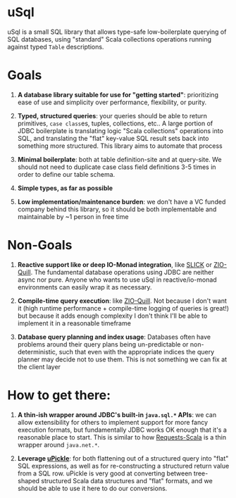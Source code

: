 # uSql

uSql is a small SQL library that allows type-safe low-boilerplate querying of 
SQL databases, using "standard" Scala collections operations running against
typed `Table` descriptions.

# Goals

1. **A database library suitable for use for "getting started"**: prioritizing ease
   of use and simplicity over performance, flexibility, or purity.

2. **Typed, structured queries**: your queries should be able to return primitives, 
   `case class`es, tuples, collections, etc.. A large portion of JDBC boilerplate
   is translating logic "Scala collections" operations into SQL, and translating
   the "flat" key-value SQL result sets back into something more structured. This
   library aims to automate that process

3. **Minimal boilerplate**: both at table definition-site and at query-site. We
   should not need to duplicate case class field definitions 3-5 times in order to
   define our table schema.

4. **Simple types, as far as possible**

5. **Low implementation/maintenance burden**: we don't have a VC funded company behind
   this library, so it should be both implementable and maintainable by ~1 person
   in free time


# Non-Goals

1. **Reactive support like or deep IO-Monad integration**, like 
   [SLICK](https://github.com/slick/slick) or 
   [ZIO-Quill](https://github.com/zio/zio-quill). The fundamental 
   database operations using JDBC are neither async nor pure. Anyone who wants to use
   uSql in reactive/io-monad environments can easily wrap it as necessary.

2. **Compile-time query execution**: like [ZIO-Quill](https://github.com/zio/zio-quill).
   Not because I don't want it (high runtime performance + compile-time logging of 
   queries is great!) but because it adds enough complexity I don't think I'll be 
   able to implement it in a reasonable timeframe

3. **Database query planning and index usage**: Databases often have problems
   around their query plans being un-predictable or non-deterministic, such that
   even with the appropriate indices the query planner may decide not to use them.
   This is not something we can fix at the client layer

# How to get there:

1. **A thin-ish wrapper around JDBC's built-in `java.sql.*` APIs**: we can allow extensibility
   for others to implement support for more fancy execution formats, but fundamentally JDBC
   works OK enough that it's a reasonable place to start. This is similar to how
   [Requests-Scala](https://github.com/com-lihaoyi/requests-scala) is a thin wrapper around
   `java.net.*`.

2. **Leverage [uPickle](https://github.com/com-lihaoyi/upickle)**: for both flattening 
   out of a structured query into "flat" SQL expressions, as well as for re-constructing
   a structured return value from a SQL row. uPickle is very good at converting between 
   tree-shaped structured Scala data structures and "flat" formats, and we should be
   able to use it here to do our conversions.